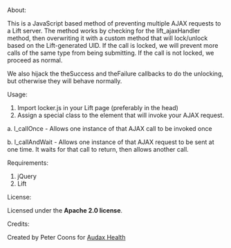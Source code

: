 About:

This is a JavaScript based method of preventing multiple AJAX requests to a Lift server. The method works by checking for the lift_ajaxHandler method, then overwriting it with a custom method that will lock/unlock based on the Lift-generated UID. If the call is locked, we will prevent more calls of the same type from being submitting. If the call is not locked, we proceed as normal.

We also hijack the theSuccess and theFailure callbacks to do the unlocking, but otherwise they will behave normally.

Usage:

1. Import locker.js in your Lift page (preferably in the head)
2. Assign a special class to the element that will invoke your AJAX request.
 
  a. l_callOnce - Allows one instance of that AJAX call to be invoked once

  b. l_callAndWait - Allows one instance of that AJAX request to be sent at one time. It waits for that call to return, then allows another call.

Requirements:

1. jQuery
2. Lift

License:

Licensed under the <b>Apache 2.0 license</b>.

Credits:

Created by Peter Coons for <a href="http://www.audaxhealth.com">Audax Health</a>
